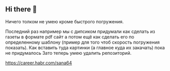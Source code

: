 ## Hi there 👋
Ничего толком не умею кроме быстрого погружения.

Последний раз например мы с дипсиком придумали как сделать из газеты в формате pdf сайт
а потом ещё как сделать его по определенному шаблону (пример для того чтоб скорость погружения показать).
Как вставить туда картинки (а главное куда их закачать) пока не придумалось
Зато теперь умею удалить репозиторий.



<!--
**sana64/sana64** is a ✨ _special_ ✨ repository because its `README.md` (this file) appears on your GitHub profile.

Here are some ideas to get you started:

- 🔭 I’m currently working on ...
- 🌱 I’m currently learning ...
- 👯 I’m looking to collaborate on ...
- 🤔 I’m looking for help with ...
- 💬 Ask me about ...
- 📫 How to reach me: ...
- 😄 Pronouns: ...
- ⚡ Fun fact: ...
-->
https://career.habr.com/sana64
